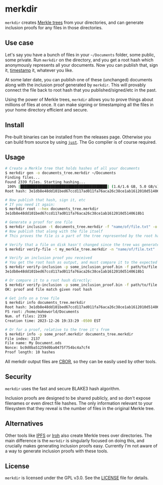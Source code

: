 # merkdir

`merkdir` creates [Merkle trees](https://en.wikipedia.org/wiki/Merkle_tree) from your directories, and can generate inclusion proofs for any files in those directories.

## Use case

Let's say you have a bunch of files in your `~/Documents` folder, some public, some private. Run `merkdir` on the directory, and you get a root hash which anonymously represents all your documents. Now you can publish that, sign it, [timestamp](https://www.makeworld.space/2023/09/time_for_timestamping.html) it, whatever you like.

At some later date, you can publish one of these (unchanged) documents along with the inclusion proof generated by `merkdir`. This will provably connect the file back to root hash that you published/signed/etc in the past.

Using the power of Merkle trees, `merkdir` allows you to prove things about millions of files at once. It can make signing or timestamping all the files in your home directory efficient and secure.

## Install

Pre-built binaries can be installed from the releases page. Otherwise you can build from source by using [`just`](https://github.com/casey/just). The Go compiler is of course required.

## Usage

```bash
# Create a Merkle tree that holds hashes of all your documents
$ merkdir gen -o documents_tree.merkdir ~/Documents
Finding files...
Found 2339 files. Starting hashing...
 100% |████████████████████████████████████████| (1.6/1.6 GB, 5.0 GB/s)        
Root hash: 3e1db8e48dd101bed67ccd117ad011fa76aca26c38ce1ab1612010d5140618b1

# Now publish that hash, sign it, etc
# If you need it again:
$ merkdir root --hex documents_tree.merkdir
3e1db8e48dd101bed67ccd117ad011fa76aca26c38ce1ab1612010d5140618b1

# Generate a proof for one file
$ merkdir inclusion -t documents_tree.merkdir -f "name/of/file.txt" -o my_proof.merkdir
# Now publish that along with the file itself
# This proves the file is a part of the tree represented by the root hash

# Verify that a file on disk hasn't changed since the tree was generated
$ merkdir verify-file -t my_merkle_tree.merkdir -n "name/of/file.txt"

# Verify an inclusion proof you received
# You get the root hash as output, and must compare it to the expected root hash
$ merkdir verify-inclusion -p some_inclusion_proof.bin -f path/to/file.pdf --hex
3e1db8e48dd101bed67ccd117ad011fa76aca26c38ce1ab1612010d5140618b1

# Or compare it to a root hash directly:
$ merkdir verify-inclusion -p some_inclusion_proof.bin -f path/to/file.pdf --hash "abc123..."
OK: proof and file match given root hash

# Get info on a tree file
$ merkdir info documents_tree.merkdir
Root hash: 3e1db8e48dd101bed67ccd117ad011fa76aca26c38ce1ab1612010d5140618b1
FS root: /home/makeworld/Documents
Num. of files: 2339
Creation time: 2023-12-26 19:33:29 -0500 EST

# Or for a proof, relative to the tree it's from
$ merkdir info -p some_proof.merkdir documents_tree.merkdir
File index: 2137
File name: My Document.ods
Nonce: bc0d0ba51259d0ba0475f754bc4a7cf4
Proof length: 10 hashes
```

All merkdir output files are [CBOR](https://cbor.io/), so they can be easily used by other tools.

## Security

`merkdir` uses the fast and secure BLAKE3 hash algorithm.

Inclusion proofs are designed to be shared publicly, and so don't expose filenames or even direct file hashes. The only information relevant to your filesystem that they reveal is the number of files in the original Merkle tree.

## Alternatives

Other tools like [IPFS](https://github.com/ipfs/kubo) or [Iroh](https://iroh.computer/) also create Merkle trees over directories. The main difference is the `merkdir` is singularly focused on doing this, and crucially makes generating inclusion proofs easy. Currently I'm not aware of a way to generate inclusion proofs with these tools.

## License

`merkdir` is licensed under the GPL v3.0. See the [LICENSE](./LICENSE) file for details.
